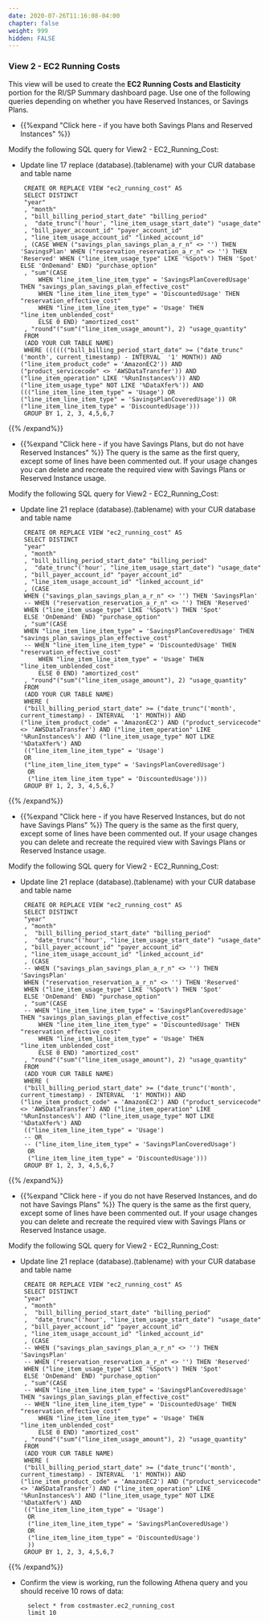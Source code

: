 ```yaml
---
date: 2020-07-26T11:16:08-04:00
chapter: false
weight: 999
hidden: FALSE
---
```



### View 2 - EC2 Running Costs
This view will be used to create the **EC2 Running Costs and Elasticity** portion for the RI/SP Summary dashboard page.
Use one of the following queries depending on whether you have Reserved Instances, or Savings Plans.


- {{%expand "Click here - if you have both Savings Plans and Reserved Instances" %}}

Modify the following SQL query for View2 - EC2_Running_Cost: 
 - Update line 17 replace (database).(tablename) with your CUR database and table name 

		CREATE OR REPLACE VIEW "ec2_running_cost" AS 
		SELECT DISTINCT
		"year"
		, "month"
		, "bill_billing_period_start_date" "billing_period"
		,  "date_trunc"('hour', "line_item_usage_start_date") "usage_date"
		, "bill_payer_account_id" "payer_account_id"
		, "line_item_usage_account_id" "linked_account_id"
		, (CASE WHEN ("savings_plan_savings_plan_a_r_n" <> '') THEN 'SavingsPlan' WHEN ("reservation_reservation_a_r_n" <> '') THEN 'Reserved' WHEN ("line_item_usage_type" LIKE '%Spot%') THEN 'Spot' ELSE 'OnDemand' END) "purchase_option"
		, "sum"(CASE
			WHEN "line_item_line_item_type" = 'SavingsPlanCoveredUsage' THEN "savings_plan_savings_plan_effective_cost"
			WHEN "line_item_line_item_type" = 'DiscountedUsage' THEN "reservation_effective_cost"
			WHEN "line_item_line_item_type" = 'Usage' THEN "line_item_unblended_cost"
			ELSE 0 END) "amortized_cost"
		, "round"("sum"("line_item_usage_amount"), 2) "usage_quantity"
		FROM
		(ADD YOUR CUR TABLE NAME)
		WHERE (((((("bill_billing_period_start_date" >= ("date_trunc"('month', current_timestamp) - INTERVAL  '1' MONTH)) AND ("line_item_product_code" = 'AmazonEC2')) AND ("product_servicecode" <> 'AWSDataTransfer')) AND ("line_item_operation" LIKE '%RunInstances%')) AND ("line_item_usage_type" NOT LIKE '%DataXfer%')) AND ((("line_item_line_item_type" = 'Usage') OR ("line_item_line_item_type" = 'SavingsPlanCoveredUsage')) OR ("line_item_line_item_type" = 'DiscountedUsage')))
		GROUP BY 1, 2, 3, 4,5,6,7

{{% /expand%}}



- {{%expand "Click here - if you have Savings Plans, but do not have Reserved Instances" %}}
The query is the same as the first query, except some of lines have been commented out. If your usage changes you can delete and recreate the required view with Savings Plans or Reserved Instance usage.

Modify the following SQL query for View2 - EC2_Running_Cost: 
 - Update line 21 replace (database).(tablename) with your CUR database and table name 


		CREATE OR REPLACE VIEW "ec2_running_cost" AS 
		SELECT DISTINCT
		"year"
		, "month"
		, "bill_billing_period_start_date" "billing_period"
		,  "date_trunc"('hour', "line_item_usage_start_date") "usage_date"
		, "bill_payer_account_id" "payer_account_id"
		, "line_item_usage_account_id" "linked_account_id"
		, (CASE 
		WHEN ("savings_plan_savings_plan_a_r_n" <> '') THEN 'SavingsPlan' 
		-- WHEN ("reservation_reservation_a_r_n" <> '') THEN 'Reserved' 
		WHEN ("line_item_usage_type" LIKE '%Spot%') THEN 'Spot' 
		ELSE 'OnDemand' END) "purchase_option"
		, "sum"(CASE
		WHEN "line_item_line_item_type" = 'SavingsPlanCoveredUsage' THEN "savings_plan_savings_plan_effective_cost"
		-- WHEN "line_item_line_item_type" = 'DiscountedUsage' THEN "reservation_effective_cost"
		    WHEN "line_item_line_item_type" = 'Usage' THEN "line_item_unblended_cost"
		    ELSE 0 END) "amortized_cost"
		, "round"("sum"("line_item_usage_amount"), 2) "usage_quantity"
		FROM
		(ADD YOUR CUR TABLE NAME)
		WHERE (
		("bill_billing_period_start_date" >= ("date_trunc"('month', current_timestamp) - INTERVAL  '1' MONTH)) AND ("line_item_product_code" = 'AmazonEC2') AND ("product_servicecode" <> 'AWSDataTransfer') AND ("line_item_operation" LIKE '%RunInstances%') AND ("line_item_usage_type" NOT LIKE '%DataXfer%') AND 
		(("line_item_line_item_type" = 'Usage') 
		OR
		("line_item_line_item_type" = 'SavingsPlanCoveredUsage') 
		 OR 
		 ("line_item_line_item_type" = 'DiscountedUsage')))
		GROUP BY 1, 2, 3, 4,5,6,7
		



{{% /expand%}}




- {{%expand "Click here - if you have Reserved Instances, but do not have Savings Plans" %}}
The query is the same as the first query, except some of lines have been commented out. If your usage changes you can delete and recreate the required view with Savings Plans or Reserved Instance usage.


Modify the following SQL query for View2 - EC2_Running_Cost: 
 - Update line 21 replace (database).(tablename) with your CUR database and table name 

		CREATE OR REPLACE VIEW "ec2_running_cost" AS 
		SELECT DISTINCT
		"year"
		, "month"
		,  "bill_billing_period_start_date" "billing_period"
		,  "date_trunc"('hour', "line_item_usage_start_date") "usage_date"
		, "bill_payer_account_id" "payer_account_id"
		, "line_item_usage_account_id" "linked_account_id"
		, (CASE 
		-- WHEN ("savings_plan_savings_plan_a_r_n" <> '') THEN 'SavingsPlan' 
		WHEN ("reservation_reservation_a_r_n" <> '') THEN 'Reserved' 
		WHEN ("line_item_usage_type" LIKE '%Spot%') THEN 'Spot' 
		ELSE 'OnDemand' END) "purchase_option"
		, "sum"(CASE
		-- WHEN "line_item_line_item_type" = 'SavingsPlanCoveredUsage' THEN "savings_plan_savings_plan_effective_cost"
		    WHEN "line_item_line_item_type" = 'DiscountedUsage' THEN "reservation_effective_cost"
		    WHEN "line_item_line_item_type" = 'Usage' THEN "line_item_unblended_cost"
		    ELSE 0 END) "amortized_cost"
		, "round"("sum"("line_item_usage_amount"), 2) "usage_quantity"
		FROM
		(ADD YOUR CUR TABLE NAME)
		WHERE (
		("bill_billing_period_start_date" >= ("date_trunc"('month', current_timestamp) - INTERVAL  '1' MONTH)) AND ("line_item_product_code" = 'AmazonEC2') AND ("product_servicecode" <> 'AWSDataTransfer') AND ("line_item_operation" LIKE '%RunInstances%') AND ("line_item_usage_type" NOT LIKE '%DataXfer%') AND 
		(("line_item_line_item_type" = 'Usage') 
		-- OR
		-- ("line_item_line_item_type" = 'SavingsPlanCoveredUsage') 
		 OR 
		 ("line_item_line_item_type" = 'DiscountedUsage')))
		GROUP BY 1, 2, 3, 4,5,6,7




{{% /expand%}}




- {{%expand "Click here - if you do not have Reserved Instances, and do not have Savings Plans" %}}
The query is the same as the first query, except some of lines have been commented out. If your usage changes you can delete and recreate the required view with Savings Plans or Reserved Instance usage.


Modify the following SQL query for View2 - EC2_Running_Cost: 
 - Update line 21 replace (database).(tablename) with your CUR database and table name 

		CREATE OR REPLACE VIEW "ec2_running_cost" AS 
		SELECT DISTINCT
		"year"
		, "month"
		,  "bill_billing_period_start_date" "billing_period"
		,  "date_trunc"('hour', "line_item_usage_start_date") "usage_date"
		, "bill_payer_account_id" "payer_account_id"
		, "line_item_usage_account_id" "linked_account_id"
		, (CASE 
		-- WHEN ("savings_plan_savings_plan_a_r_n" <> '') THEN 'SavingsPlan' 
		-- WHEN ("reservation_reservation_a_r_n" <> '') THEN 'Reserved' 
		WHEN ("line_item_usage_type" LIKE '%Spot%') THEN 'Spot' 
		ELSE 'OnDemand' END) "purchase_option"
		, "sum"(CASE
		-- WHEN "line_item_line_item_type" = 'SavingsPlanCoveredUsage' THEN "savings_plan_savings_plan_effective_cost"
		-- WHEN "line_item_line_item_type" = 'DiscountedUsage' THEN "reservation_effective_cost"
		    WHEN "line_item_line_item_type" = 'Usage' THEN "line_item_unblended_cost"
		    ELSE 0 END) "amortized_cost"
		, "round"("sum"("line_item_usage_amount"), 2) "usage_quantity"
		FROM
		(ADD YOUR CUR TABLE NAME)
		WHERE (
		("bill_billing_period_start_date" >= ("date_trunc"('month', current_timestamp) - INTERVAL  '1' MONTH)) AND ("line_item_product_code" = 'AmazonEC2') AND ("product_servicecode" <> 'AWSDataTransfer') AND ("line_item_operation" LIKE '%RunInstances%') AND ("line_item_usage_type" NOT LIKE '%DataXfer%') AND 
		(("line_item_line_item_type" = 'Usage') 
		 OR
		 ("line_item_line_item_type" = 'SavingsPlanCoveredUsage') 
		 OR 
		 ("line_item_line_item_type" = 'DiscountedUsage')
		 ))
		GROUP BY 1, 2, 3, 4,5,6,7
		
		

{{% /expand%}}

- Confirm the view is working, run the following Athena query and you should receive 10 rows of data:

        select * from costmaster.ec2_running_cost
        limit 10
